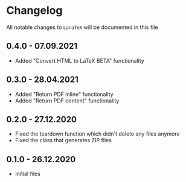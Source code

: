 # Changelog

All notable changes to `LaraTeX` will be documented in this file

## 0.4.0 - 07.09.2021

- Added "Convert HTML to LaTeX BETA" functionality

## 0.3.0 - 28.04.2021

- Added "Return PDF inline" functionality
- Added "Return PDF content" functionality

## 0.2.0 - 27.12.2020

- Fixed the teardown function which didn't delete any files anymore
- Fixed the class that generates ZIP files

## 0.1.0 - 26.12.2020

- Initial files
